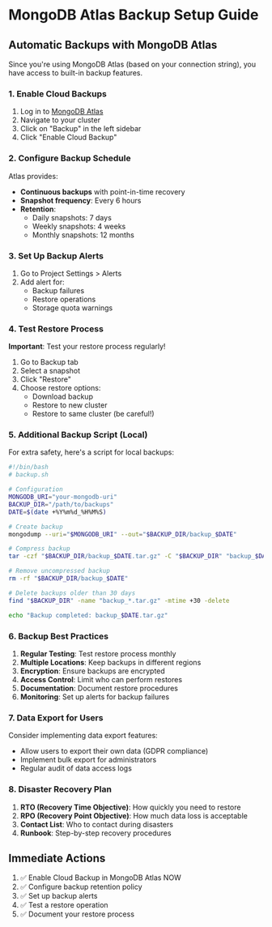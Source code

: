 # MongoDB Atlas Backup Setup Guide

## Automatic Backups with MongoDB Atlas

Since you're using MongoDB Atlas (based on your connection string), you have access to built-in backup features.

### 1. Enable Cloud Backups

1. Log in to [MongoDB Atlas](https://cloud.mongodb.com)
2. Navigate to your cluster
3. Click on "Backup" in the left sidebar
4. Click "Enable Cloud Backup"

### 2. Configure Backup Schedule

Atlas provides:
- **Continuous backups** with point-in-time recovery
- **Snapshot frequency**: Every 6 hours
- **Retention**: 
  - Daily snapshots: 7 days
  - Weekly snapshots: 4 weeks
  - Monthly snapshots: 12 months

### 3. Set Up Backup Alerts

1. Go to Project Settings > Alerts
2. Add alert for:
   - Backup failures
   - Restore operations
   - Storage quota warnings

### 4. Test Restore Process

**Important**: Test your restore process regularly!

1. Go to Backup tab
2. Select a snapshot
3. Click "Restore"
4. Choose restore options:
   - Download backup
   - Restore to new cluster
   - Restore to same cluster (be careful!)

### 5. Additional Backup Script (Local)

For extra safety, here's a script for local backups:

```bash
#!/bin/bash
# backup.sh

# Configuration
MONGODB_URI="your-mongodb-uri"
BACKUP_DIR="/path/to/backups"
DATE=$(date +%Y%m%d_%H%M%S)

# Create backup
mongodump --uri="$MONGODB_URI" --out="$BACKUP_DIR/backup_$DATE"

# Compress backup
tar -czf "$BACKUP_DIR/backup_$DATE.tar.gz" -C "$BACKUP_DIR" "backup_$DATE"

# Remove uncompressed backup
rm -rf "$BACKUP_DIR/backup_$DATE"

# Delete backups older than 30 days
find "$BACKUP_DIR" -name "backup_*.tar.gz" -mtime +30 -delete

echo "Backup completed: backup_$DATE.tar.gz"
```

### 6. Backup Best Practices

1. **Regular Testing**: Test restore process monthly
2. **Multiple Locations**: Keep backups in different regions
3. **Encryption**: Ensure backups are encrypted
4. **Access Control**: Limit who can perform restores
5. **Documentation**: Document restore procedures
6. **Monitoring**: Set up alerts for backup failures

### 7. Data Export for Users

Consider implementing data export features:
- Allow users to export their own data (GDPR compliance)
- Implement bulk export for administrators
- Regular audit of data access logs

### 8. Disaster Recovery Plan

1. **RTO (Recovery Time Objective)**: How quickly you need to restore
2. **RPO (Recovery Point Objective)**: How much data loss is acceptable
3. **Contact List**: Who to contact during disasters
4. **Runbook**: Step-by-step recovery procedures

## Immediate Actions

1. ✅ Enable Cloud Backup in MongoDB Atlas NOW
2. ✅ Configure backup retention policy
3. ✅ Set up backup alerts
4. ✅ Test a restore operation
5. ✅ Document your restore process